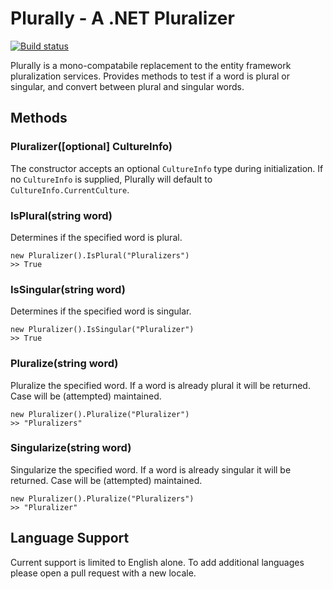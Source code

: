 # Plurally - A .NET Pluralizer
[![Build status](https://ci.appveyor.com/api/projects/status/j556mxsqrim1fxd9?svg=true)](https://ci.appveyor.com/project/BenMagyar/plurally)

Plurally is a mono-compatabile replacement to the entity
framework pluralization services. Provides methods to test if
a word is plural or singular, and convert between plural and
singular words.

## Methods

### Pluralizer([optional] CultureInfo)
The constructor accepts an optional `CultureInfo` type during initialization. If
no `CultureInfo` is supplied, Plurally will default to `CultureInfo.CurrentCulture`.

### IsPlural(string word)
Determines if the specified word is plural.
```
new Pluralizer().IsPlural("Pluralizers")
>> True
```

### IsSingular(string word)
Determines if the specified word is singular.
```
new Pluralizer().IsSingular("Pluralizer")
>> True
```

### Pluralize(string word)
Pluralize the specified word. If a word is already plural it will be returned.
Case will be (attempted) maintained.
```
new Pluralizer().Pluralize("Pluralizer")
>> "Pluralizers"
```

### Singularize(string word)
Singularize the specified word. If a word is already singular it will be returned.
Case will be (attempted) maintained.
```
new Pluralizer().Pluralize("Pluralizers")
>> "Pluralizer"
```

## Language Support

Current support is limited to English alone. To add additional languages please
open a pull request with a new locale.
